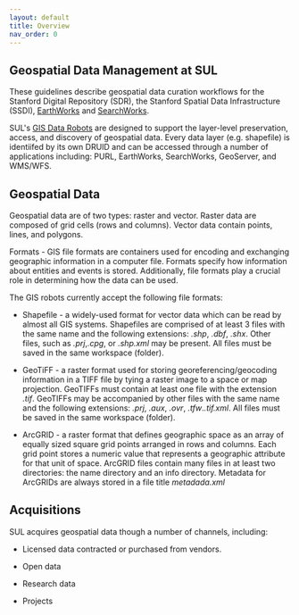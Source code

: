```yaml
---
layout: default
title: Overview
nav_order: 0
---
```

## Geospatial Data Management at SUL ##

These guidelines describe geospatial data curation workflows for the Stanford Digital Repository (SDR), the Stanford Spatial Data Infrastructure (SSDI), [EarthWorks](https://earthworks.stanford.edu) and [SearchWorks](https://searchworks.stanford.edu).

SUL's [GIS Data Robots](https://github.com/sul-dlss/gis-robot-suite) are designed to support the layer-level preservation, access, and discovery of geospatial data. Every data layer (e.g. shapefile) is identiifed by its own DRUID and can be accessed through a number of applications including: PURL, EarthWorks, SearchWorks, GeoServer, and WMS/WFS.

## Geospatial Data ## 

Geospatial data are of two types: raster and vector. Raster data are composed of grid cells (rows and columns). Vector data contain points, lines, and polygons. 

Formats - GIS file formats are containers used for encoding and exchanging geographic information in a computer file. Formats specify how information about entities and events is stored. Additionally, file formats play a crucial role in determining how the data can be used. 

The GIS robots currently accept the following file formats:

 * Shapefile - a widely-used format for vector data which can be read by almost all GIS systems. Shapefiles are comprised of at least 3 files with the same name and the following extensions: *.shp*, *.dbf*, *.shx*. Other files, such as *.prj*,*.cpg*, or *.shp.xml* may be present. All files must be saved in the same workspace (folder).
   
 * GeoTiFF - a raster format used for storing georeferencing/geocoding information in a TIFF file by tying a raster image to a space or map projection. GeoTIFFs must contain at least one file with the extension *.tif*. GeoTIFFs may be accompanied by other files with the same name and the following extensions: *.prj*, *.aux*, *.ovr*, *.tfw*.*.tif.xml*. All files must be saved in the same workspace (folder).

 * ArcGRID - a raster format that defines geographic space as an array of equally sized square grid points arranged in rows and columns. Each grid point stores a numeric value that represents a geographic attribute for that unit of space. ArcGRID files contain many files in at least two directories: the name directory and an info directory. Metadata for ArcGRIDs are always stored in a file title *metadada.xml*
   
## Acquisitions ## 

SUL acquires geospatial data though a number of channels, including:

* Licensed data contracted or purchased from vendors.

* Open data

* Research data

* Projects






